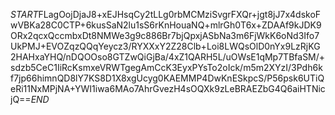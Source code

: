 $START$FLagOojDjaJ8+xEJHsqCy2tLLg0rbMCMziSvgrFXQr+jgt8jJ7x4dskoFwVBKa28C0CTP+6kusSaN2lu1sS6rKnHouaNQ+mlrGh0T6x+ZDAAf9kJDK9ORx2qcxQccmbxDt8NMWe3g9c886Br7bjQpxjASbNa3m6FjWkK6oNd3Ifo7UkPMJ+EVOZqzQQqYeycz3/RYXXxY2Z28Clb+Loi8LWQsOlD0nYx9LzRjKG2HAHxaYHQ/nDQOOso8GTZwQiGjBa/4xZ1QARH5L/uOWsE1qMp7TBfaSM/+sdzb5CeC1IiRcKsmxeVRWTgegAmCcK3EyxPYsTo2oIck/m5m2XYzI/3Pdh6kf7jp66himnQD8lY7KS8D1X8xgUcyg0KAEMMP4DwKnESkpcS/P56psk6UTiQeRi11NxMPjNA+YWI1iwa6MAo7AhrGvezH4sOQXk9zLeBRAEZbG4Q6aiHTNicjQ==$END$